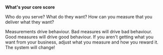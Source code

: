 <!-- TITLE: Choosing the right metrics: Core Score -->

**What's your core score**

Who do you serve? What do they want? How can you measure that you deliver what they want?

Measurements drive behaviour. Bad measures will drive bad behaviour. Good measures will drive good behaviour. If you aren't getting what you want from your business, adjust what you measure and how you reward it. The system will change!